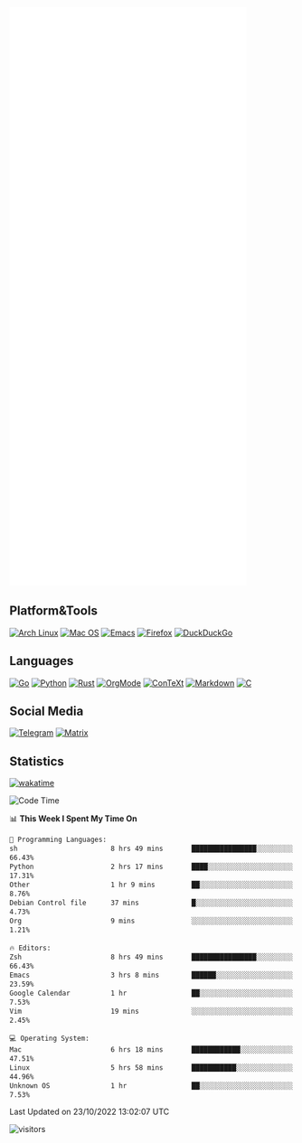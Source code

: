![Metrics](https://github.com/SteamedFish/SteamedFish/blob/master/github-metrics.svg)

## Platform&Tools

[![Arch Linux](https://img.shields.io/badge/ArchLinux-1793D1?logo=arch-linux&logoColor=fff&style=flat-square)](https://archlinux.org/)
[![Mac OS](https://img.shields.io/badge/MacOS-000000?style=flat-square&logo=macos&logoColor=F0F0F0)](https://www.apple.com/macos/)
[![Emacs](https://img.shields.io/badge/Emacs-%237F5AB6.svg?&style=flat-square&logo=gnu-emacs&logoColor=white)](https://www.gnu.org/software/emacs/)
[![Firefox](https://img.shields.io/badge/Firefox-FF7139?style=flat-square&logo=Firefox-Browser&logoColor=white)](https://firefox.com/)
[![DuckDuckGo](https://img.shields.io/badge/DuckDuckGo-DE5833?style=flat-square&logo=DuckDuckGo&logoColor=white)](https://duckduckgo.com/)

## Languages

[![Go](https://img.shields.io/badge/Golang-%2300ADD8.svg?style=flat-square&logo=go&logoColor=white)](https://golang.org/)
[![Python](https://img.shields.io/badge/Python-3670A0?style=flat-square&logo=python&logoColor=ffdd54)](https://www.python.org/)
[![Rust](https://img.shields.io/badge/Rust-%23000000.svg?style=flat-square&logo=rust&logoColor=white)](https://www.rust-lang.org/)
[![OrgMode](https://img.shields.io/badge/OrgMode-%23000000.svg?style=flat-square&logo=org&logoColor=white)](https://orgmode.org/)
[![ConTeXt](https://img.shields.io/badge/ConTeXt-%23008080.svg?style=flat-square&logo=latex&logoColor=white)](https://contextgarden.net/)
[![Markdown](https://img.shields.io/badge/MarkDown-%23000000.svg?style=flat-square&logo=markdown&logoColor=white)](https://daringfireball.net/projects/markdown/)
[![C](https://img.shields.io/badge/C-%2300599C.svg?style=flat-square&logo=c&logoColor=white)](https://www.iso.org/standard/74528.html)

## Social Media
[![Telegram](https://img.shields.io/badge/SteamedFish-2CA5E0?style=social&logo=telegram&logoColor=white)](https://t.me/SteamedFish)
[![Matrix](https://img.shields.io/badge/SteamedFish-2CA5E0?style=social&logo=matrix&logoColor=black)](https://matrix.to/#/@i:steamedfish.org)

## Statistics
[![wakatime](https://wakatime.com/badge/user/168280d6-fcf2-4b4f-ad3a-dc4612f35b38.svg)](https://wakatime.com/@168280d6-fcf2-4b4f-ad3a-dc4612f35b38)

<!--START_SECTION:waka-->
![Code Time](http://img.shields.io/badge/Code%20Time-2%2C083%20hrs%2012%20mins-blue)

📊 **This Week I Spent My Time On** 

```text
💬 Programming Languages: 
sh                       8 hrs 49 mins       ████████████████░░░░░░░░░   66.43% 
Python                   2 hrs 17 mins       ████░░░░░░░░░░░░░░░░░░░░░   17.31% 
Other                    1 hr 9 mins         ██░░░░░░░░░░░░░░░░░░░░░░░   8.76% 
Debian Control file      37 mins             █░░░░░░░░░░░░░░░░░░░░░░░░   4.73% 
Org                      9 mins              ░░░░░░░░░░░░░░░░░░░░░░░░░   1.21%

🔥 Editors: 
Zsh                      8 hrs 49 mins       ████████████████░░░░░░░░░   66.43% 
Emacs                    3 hrs 8 mins        ██████░░░░░░░░░░░░░░░░░░░   23.59% 
Google Calendar          1 hr                ██░░░░░░░░░░░░░░░░░░░░░░░   7.53% 
Vim                      19 mins             ░░░░░░░░░░░░░░░░░░░░░░░░░   2.45%

💻 Operating System: 
Mac                      6 hrs 18 mins       ████████████░░░░░░░░░░░░░   47.51% 
Linux                    5 hrs 58 mins       ███████████░░░░░░░░░░░░░░   44.96% 
Unknown OS               1 hr                ██░░░░░░░░░░░░░░░░░░░░░░░   7.53%

```


 Last Updated on 23/10/2022 13:02:07 UTC
<!--END_SECTION:waka-->

![visitors](https://visitor-badge.laobi.icu/badge?page_id=SteamedFish.SteamedFish)
